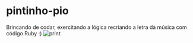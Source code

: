 # pintinho-pio
Brincando de codar, exercitando a lógica recriando a letra da música com código Ruby :)
![print](https://i.imgur.com/7o05ut6.png)
